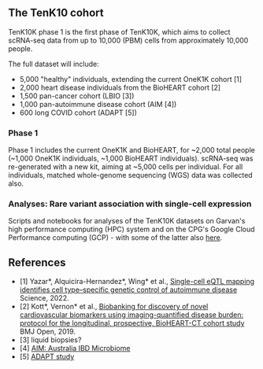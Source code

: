 ## The TenK10 cohort
TenK10K phase 1 is the first phase of TenK10K, which aims to collect scRNA-seq data from up to 10,000 (PBM) cells from approximately 10,000 people.

The full dataset will include:
* 5,000 "healthy" individuals, extending the current OneK1K cohort [1]
* 2,000 heart disease individuals from the BioHEART cohort [2]
* 1,500 pan-cancer cohort (LBIO [3])
* 1,000 pan-autoimmune disease cohort (AIM [4])
* 600 long COVID cohort (ADAPT [5])

### Phase 1

Phase 1 includes the current OneK1K and BioHEART, for ~2,000 total people (~1,000 OneK1K individuals, ~1,000 BioHEART individuals).
scRNA-seq was re-generated with a new kit, aiming at ~5,000 cells per individual.
For all individuals, matched whole-genome sequencing (WGS) data was collected also.

### Analyses: Rare variant association with single-cell expression

Scripts and notebooks for analyses of the TenK10K datasets on Garvan's high performance computing (HPC) system and on the CPG's Google Cloud Performance computing (GCP) - with some of the latter also [here](https://github.com/populationgenomics/tob-wgs/tree/get-variants/scripts/rv_expression_association).

## References

* [1] Yazar*, Alquicira-Hernandez*, Wing* et al., [Single-cell eQTL mapping identifies cell type–specific genetic control of autoimmune disease](https://www.science.org/doi/10.1126/science.abf3041) Science, 2022.
* [2] Kott*, Vernon* et al., [Biobanking for discovery of novel cardiovascular biomarkers using imaging-quantified disease burden: protocol for the longitudinal, prospective, BioHEART-CT cohort study](https://bmjopen.bmj.com/content/9/9/e028649) BMJ Open, 2019.
* [3] liquid biopsies?
* [4] [AIM: Australia IBD Microbiome](https://bmjopen.bmj.com/content/11/2/e042493.long)
* [5] [ADAPT study](https://www.svhs.org.au/research-education/participating-in-research-trials/adapt-study)
